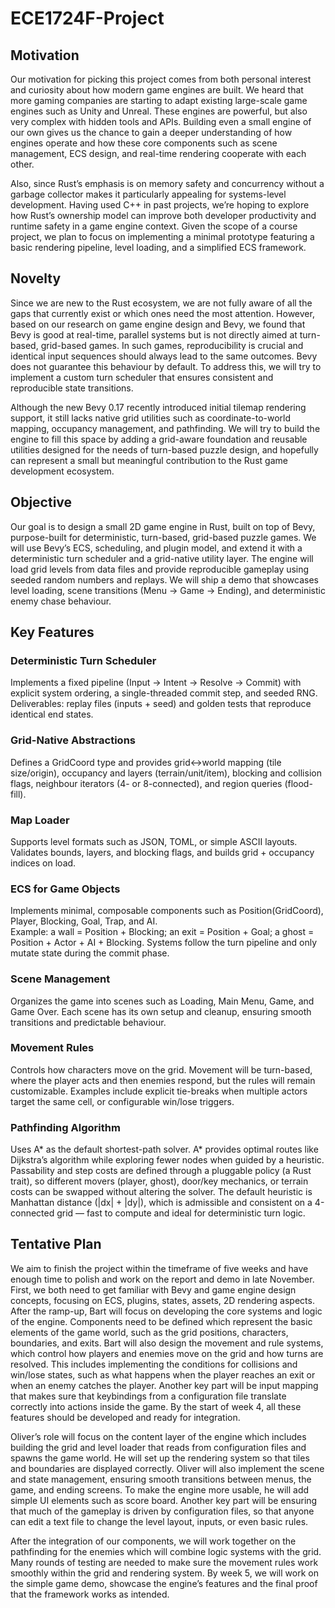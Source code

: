 # ECE1724F-Project

## Motivation

Our motivation for picking this project comes from both personal interest and curiosity about how modern game engines are built. We heard that more gaming companies are starting to adapt existing large-scale game engines such as Unity and Unreal. These engines are powerful, but also very complex with hidden tools and APIs. Building even a small engine of our own gives us the chance to gain a deeper understanding of how engines operate and how these core components such as scene management, ECS design, and real-time rendering cooperate with each other.

Also, since Rust’s emphasis is on memory safety and concurrency without a garbage collector makes it particularly appealing for systems-level development. Having used C++ in past projects, we’re hoping to explore how Rust’s ownership model can improve both developer productivity and runtime safety in a game engine context. Given the scope of a course project, we plan to focus on implementing a minimal prototype featuring a basic rendering pipeline, level loading, and a simplified ECS framework. 

## Novelty

Since we are new to the Rust ecosystem, we are not fully aware of all the gaps that currently exist or which ones need the most attention. However, based on our research on game engine design and Bevy, we found that Bevy is good at real-time, parallel systems but is not directly aimed at turn-based, grid-based games. In such games, reproducibility is crucial and identical input sequences should always lead to the same outcomes. Bevy does not guarantee this behaviour by default. To address this, we will try to implement a custom turn scheduler that ensures consistent and reproducible state transitions.

Although the new Bevy 0.17 recently introduced initial tilemap rendering support, it still lacks native grid utilities such as coordinate-to-world mapping, occupancy management, and pathfinding. We will try to build the engine to fill this space by adding a grid-aware foundation and reusable utilities designed for the needs of turn-based puzzle design, and hopefully can represent a small but meaningful contribution to the Rust game development ecosystem.

## Objective

Our goal is to design a small 2D game engine in Rust, built on top of Bevy, purpose-built for deterministic, turn-based, grid-based puzzle games. We will use Bevy’s ECS, scheduling, and plugin model, and extend it with a deterministic turn scheduler and a grid-native utility layer. The engine will load grid levels from data files and provide reproducible gameplay using seeded random numbers and replays. We will ship a demo that showcases level loading, scene transitions (Menu → Game → Ending), and deterministic enemy chase behaviour.

## Key Features

### Deterministic Turn Scheduler
Implements a fixed pipeline (Input → Intent → Resolve → Commit) with explicit system ordering, a single-threaded commit step, and seeded RNG.  
Deliverables: replay files (inputs + seed) and golden tests that reproduce identical end states.

### Grid-Native Abstractions
Defines a GridCoord type and provides grid↔world mapping (tile size/origin), occupancy and layers (terrain/unit/item), blocking and collision flags, neighbour iterators (4- or 8-connected), and region queries (flood-fill).

### Map Loader
Supports level formats such as JSON, TOML, or simple ASCII layouts.  Validates bounds, layers, and blocking flags, and builds grid + occupancy indices on load.

### ECS for Game Objects
Implements minimal, composable components such as Position(GridCoord), Player, Blocking, Goal, Trap, and AI.  
Example: a wall = Position + Blocking; an exit = Position + Goal; a ghost = Position + Actor + AI + Blocking. Systems follow the turn pipeline and only mutate state during the commit phase.

### Scene Management
Organizes the game into scenes such as Loading, Main Menu, Game, and Game Over. Each scene has its own setup and cleanup, ensuring smooth transitions and predictable behaviour.

### Movement Rules
Controls how characters move on the grid. Movement will be turn-based, where the player acts and then enemies respond, but the rules will remain customizable. Examples include explicit tie-breaks when multiple actors target the same cell, or configurable win/lose triggers.

### Pathfinding Algorithm
Uses A* as the default shortest-path solver. A* provides optimal routes like Dijkstra’s algorithm while exploring fewer nodes when guided by a heuristic. Passability and step costs are defined through a pluggable policy (a Rust trait), so different movers (player, ghost), door/key mechanics, or terrain costs can be swapped without altering the solver. The default heuristic is Manhattan distance (|dx| + |dy|), which is admissible and consistent on a 4-connected grid — fast to compute and ideal for deterministic turn logic.

## Tentative Plan

We aim to finish the project within the timeframe of five weeks and have enough time to polish and work on the report and demo in late November. First, we both need to get familiar with Bevy and game engine design concepts, focusing on ECS, plugins, states, assets, 2D rendering aspects. After the ramp-up, Bart will focus on developing the core systems and logic of the engine. Components need to be defined which represent the basic elements of the game world, such as the grid positions, characters, boundaries, and exits. Bart will also design the movement and rule systems, which control how players and enemies move on the grid and how turns are resolved. This includes implementing the conditions for collisions and win/lose states, such as what happens when the player reaches an exit or when an enemy catches the player. Another key part will be input mapping that makes sure that keybindings from a configuration file translate correctly into actions inside the game. By the start of week 4, all these features should be developed and ready for integration.

Oliver’s role will focus on the content layer of the engine which includes building the grid and level loader that reads from configuration files and spawns the game world. He will set up the rendering system so that tiles and boundaries are displayed correctly. Oliver will also implement the scene and state management, ensuring smooth transitions between menus, the game, and ending screens. To make the engine more usable, he will add simple UI elements such as score board. Another key part will be ensuring that much of the gameplay is driven by configuration files, so that anyone can edit a text file to change the level layout, inputs, or even basic rules.

After the integration of our components, we will work together on the pathfinding for the enemies which will combine logic systems with the grid. Many rounds of testing are needed to make sure the movement rules work smoothly within the grid and rendering system. By week 5, we will work on the simple game demo, showcase the engine’s features and the final proof that the framework works as intended.

